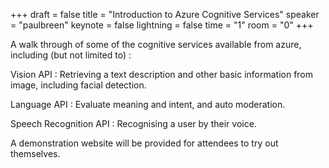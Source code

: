 +++
draft = false
title = "Introduction to Azure Cognitive Services"
speaker = "paulbreen"
keynote = false
lightning = false
time = "1"
room = "0"
+++

A walk through of some of the cognitive services available from azure, including (but not limited to) :

Vision API :  Retrieving a text description and other basic information from image, including facial detection. 

Language API : Evaluate meaning and intent, and auto moderation.

Speech Recognition API : Recognising a user by their voice.

A demonstration website will be provided for attendees to try out themselves.
